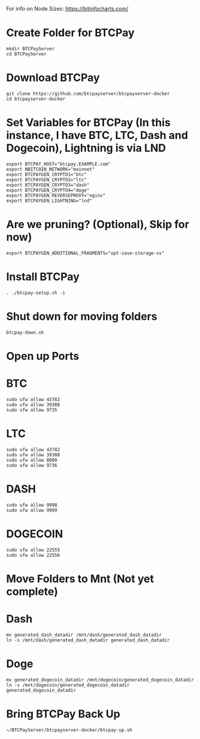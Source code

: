 For info on Node Sizes: 
https://bitinfocharts.com/

# Create Folder for BTCPay 
```
mkdir BTCPayServer
cd BTCPayServer
```

# Download BTCPay 
```
git clone https://github.com/btcpayserver/btcpayserver-docker
cd btcpayserver-docker
```

# Set Variables for BTCPay (In this instance, I have BTC, LTC, Dash and Dogecoin), Lightning is via LND
	
```
export BTCPAY_HOST="btcpay.EXAMPLE.com"
export NBITCOIN_NETWORK="mainnet"
export BTCPAYGEN_CRYPTO1="btc"
export BTCPAYGEN_CRYPTO2="ltc"
export BTCPAYGEN_CRYPTO3="dash"
export BTCPAYGEN_CRYPTO4="doge"
export BTCPAYGEN_REVERSEPROXY="nginx"
export BTCPAYGEN_LIGHTNING="lnd"
```

# Are we pruning? (Optional), Skip for now)
```
export BTCPAYGEN_ADDITIONAL_FRAGMENTS="opt-save-storage-xs"
```

# Install BTCPay 
```
. ./btcpay-setup.sh -i
```

# Shut down for moving folders
```
btcpay-down.sh
```

# Open up Ports
# BTC 
```
sudo ufw allow 43782
sudo ufw allow 39388
sudo ufw allow 9735
```

# LTC
```
sudo ufw allow 43782
sudo ufw allow 39388
sudo ufw allow 8080
sudo ufw allow 9736
```

# DASH
```
sudo ufw allow 9998
sudo ufw allow 9999
```

# DOGECOIN
```
sudo ufw allow 22555
sudo ufw allow 22556
```

# Move Folders to Mnt (Not yet complete)

# Dash 	
```
mv generated_dash_datadir /mnt/dash/generated_dash_datadir
ln -s /mnt/dash/generated_dash_datadir generated_dash_datadir
```

# Doge 
```
mv generated_dogecoin_datadir /mnt/dogecoin/generated_dogecoin_datadir
ln -s /mnt/dogecoin/generated_dogecoin_datadir generated_dogecoin_datadir
```

# Bring BTCPay Back Up
```
~/BTCPayServer/btcpayserver-docker/btcpay-up.sh
```
